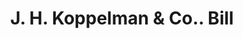 ---
doi: 10.7916/D8GX5PQ8
date_other: '1800'
date_other_textual: 1800-1899
form: printed ephemera
genre:
- Invoices
name:
- J. H. Koppelman & Co.
object_in_context_url: https://biggert.cul.columbia.edu/items/view/ave_biggert_01813
subject_hierarchical_geographic:
- St. Louis, Missouri, United States
subject_name:
- J. H. Koppelman & Co.
title: J. H. Koppelman & Co.. Bill
sort_title: J. H. Koppelman & Co.. Bill
call_number: ave_biggert_01813
coordinates:
- 38.62722222222222,-90.19777777777779
pid: ave_biggert_01813
identifiers: ave_biggert_01813
thumbnail: https://derivativo-1.library.columbia.edu/iiif/2/ldpd:490854/full/!256,256/0/native.jpg
permalink: /biggert/ave_biggert_01813/
layout: iiif-image-page
---